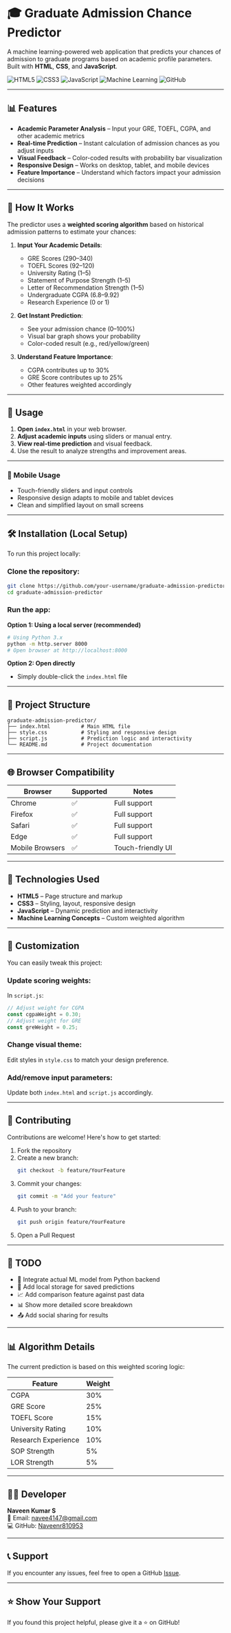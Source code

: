  # 🎓 Graduate Admission Chance Predictor

A machine learning-powered web application that predicts your chances of admission to graduate programs based on academic profile parameters. Built with **HTML**, **CSS**, and **JavaScript**.
   
![HTML5](https://img.shields.io/badge/HTML5-E34F26?style=for-the-badge&logo=html5&logoColor=white)
![CSS3](https://img.shields.io/badge/CSS3-1572B6?style=for-the-badge&logo=css3&logoColor=white)
![JavaScript](https://img.shields.io/badge/JavaScript-F7DF1E?style=for-the-badge&logo=javascript&logoColor=black)
![Machine Learning](https://img.shields.io/badge/Machine%20Learning-FF6F00?style=for-the-badge&logo=python&logoColor=white)
![GitHub](https://img.shields.io/badge/GitHub-181717?style=for-the-badge&logo=github&logoColor=white)

---
  
## 📊 Features 

- **Academic Parameter Analysis** – Input your GRE, TOEFL, CGPA, and other academic metrics
- **Real-time Prediction** – Instant calculation of admission chances as you adjust inputs
- **Visual Feedback** – Color-coded results with probability bar visualization
- **Responsive Design** – Works on desktop, tablet, and mobile devices
- **Feature Importance** – Understand which factors impact your admission decisions

---

## 🎯 How It Works

The predictor uses a **weighted scoring algorithm** based on historical admission patterns to estimate your chances:

1. **Input Your Academic Details**:
   - GRE Scores (290–340)
   - TOEFL Scores (92–120)
   - University Rating (1–5)
   - Statement of Purpose Strength (1–5)
   - Letter of Recommendation Strength (1–5)
   - Undergraduate CGPA (6.8–9.92)
   - Research Experience (0 or 1)

2. **Get Instant Prediction**:
   - See your admission chance (0–100%)
   - Visual bar graph shows your probability
   - Color-coded result (e.g., red/yellow/green)

3. **Understand Feature Importance**:
   - CGPA contributes up to 30%
   - GRE Score contributes up to 25%
   - Other features weighted accordingly

---

## 🚀 Usage

1. **Open `index.html`** in your web browser.
2. **Adjust academic inputs** using sliders or manual entry.
3. **View real-time prediction** and visual feedback.
4. Use the result to analyze strengths and improvement areas.

---

### 📱 Mobile Usage

- Touch-friendly sliders and input controls
- Responsive design adapts to mobile and tablet devices
- Clean and simplified layout on small screens

---

## 🛠️ Installation (Local Setup)

To run this project locally:

### Clone the repository:
```bash
git clone https://github.com/your-username/graduate-admission-predictor.git
cd graduate-admission-predictor
```

### Run the app:

**Option 1: Using a local server (recommended)**

```bash
# Using Python 3.x
python -m http.server 8000
# Open browser at http://localhost:8000
```

**Option 2: Open directly**

- Simply double-click the `index.html` file

---

## 📁 Project Structure

```
graduate-admission-predictor/
├── index.html          # Main HTML file
├── style.css           # Styling and responsive design
├── script.js           # Prediction logic and interactivity
└── README.md           # Project documentation
```

---

## 🌐 Browser Compatibility

| Browser         | Supported | Notes             |
|----------------|-----------|-------------------|
| Chrome          | ✅         | Full support       |
| Firefox         | ✅         | Full support       |
| Safari          | ✅         | Full support       |
| Edge            | ✅         | Full support       |
| Mobile Browsers | ✅         | Touch-friendly UI  |

---

## 🔧 Technologies Used

- **HTML5** – Page structure and markup
- **CSS3** – Styling, layout, responsive design
- **JavaScript** – Dynamic prediction and interactivity
- **Machine Learning Concepts** – Custom weighted algorithm

---

## 🎨 Customization

You can easily tweak this project:

### Update scoring weights:

In `script.js`:
```javascript
// Adjust weight for CGPA
const cgpaWeight = 0.30;
// Adjust weight for GRE
const greWeight = 0.25;
```

### Change visual theme:
Edit styles in `style.css` to match your design preference.

### Add/remove input parameters:
Update both `index.html` and `script.js` accordingly.

---

## 🤝 Contributing

Contributions are welcome! Here's how to get started:

1. Fork the repository
2. Create a new branch:
   ```bash
   git checkout -b feature/YourFeature
   ```
3. Commit your changes:
   ```bash
   git commit -m "Add your feature"
   ```
4. Push to your branch:
   ```bash
   git push origin feature/YourFeature
   ```
5. Open a Pull Request

---

## 📝 TODO

- 🔄 Integrate actual ML model from Python backend
- 💾 Add local storage for saved predictions
- 📈 Add comparison feature against past data
- 📊 Show more detailed score breakdown
- 📤 Add social sharing for results

---

## 📊 Algorithm Details

The current prediction is based on this weighted scoring logic:

| Feature                | Weight |
|------------------------|--------|
| CGPA                   | 30%    |
| GRE Score              | 25%    |
| TOEFL Score            | 15%    |
| University Rating      | 10%    |
| Research Experience    | 10%    |
| SOP Strength           | 5%     |
| LOR Strength           | 5%     |

---

## 👨‍💻 Developer

**Naveen Kumar S**  
📧 Email: navee4147@gmail.com  
💻 GitHub: [Naveenr810953](https://github.com/Naveenr810953)

---

## 📞 Support

If you encounter any issues, feel free to open a GitHub [Issue](https://github.com/Naveenr810953/graduate-admission-predictor/issues).

---

## ⭐️ Show Your Support

If you found this project helpful, please give it a ⭐️ on GitHub!
